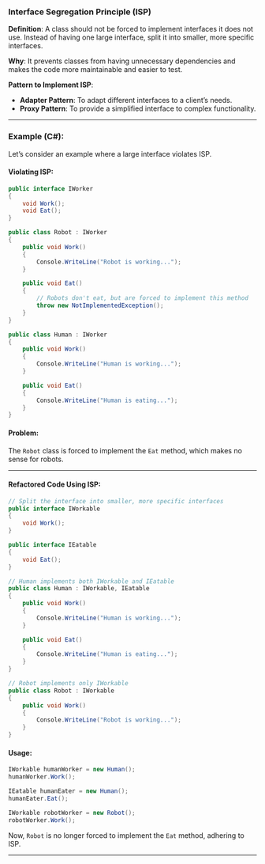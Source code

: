 ﻿### **Interface Segregation Principle (ISP)**

**Definition**: A class should not be forced to implement interfaces it does not use. Instead of having one large interface, split it into smaller, more specific interfaces.

**Why**: It prevents classes from having unnecessary dependencies and makes the code more maintainable and easier to test.

**Pattern to Implement ISP**:
- **Adapter Pattern**: To adapt different interfaces to a client’s needs.
- **Proxy Pattern**: To provide a simplified interface to complex functionality.

---

### **Example (C#)**:

Let’s consider an example where a large interface violates ISP.

#### Violating ISP:

```csharp
public interface IWorker
{
    void Work();
    void Eat();
}

public class Robot : IWorker
{
    public void Work()
    {
        Console.WriteLine("Robot is working...");
    }

    public void Eat()
    {
        // Robots don't eat, but are forced to implement this method
        throw new NotImplementedException();
    }
}

public class Human : IWorker
{
    public void Work()
    {
        Console.WriteLine("Human is working...");
    }

    public void Eat()
    {
        Console.WriteLine("Human is eating...");
    }
}
```

#### Problem:
The `Robot` class is forced to implement the `Eat` method, which makes no sense for robots.

---

#### Refactored Code Using ISP:

```csharp
// Split the interface into smaller, more specific interfaces
public interface IWorkable
{
    void Work();
}

public interface IEatable
{
    void Eat();
}

// Human implements both IWorkable and IEatable
public class Human : IWorkable, IEatable
{
    public void Work()
    {
        Console.WriteLine("Human is working...");
    }

    public void Eat()
    {
        Console.WriteLine("Human is eating...");
    }
}

// Robot implements only IWorkable
public class Robot : IWorkable
{
    public void Work()
    {
        Console.WriteLine("Robot is working...");
    }
}
```

#### Usage:
```csharp
IWorkable humanWorker = new Human();
humanWorker.Work();

IEatable humanEater = new Human();
humanEater.Eat();

IWorkable robotWorker = new Robot();
robotWorker.Work();
```

Now, `Robot` is no longer forced to implement the `Eat` method, adhering to ISP.

---